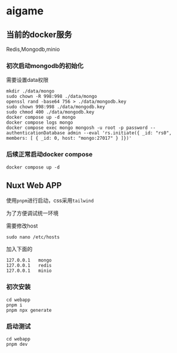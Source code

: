 # aigame

## 当前的docker服务

Redis,Mongodb,minio

### 初次启动mongodb的初始化

需要设置data权限

```shell
mkdir ./data/mongo
sudo chown -R 998:998 ./data/mongo
openssl rand -base64 756 > ./data/mongodb.key
sudo chown 998:998 ./data/mongodb.key
sudo chmod 400 ./data/mongodb.key
docker compose up -d mongo
docker compose logs mongo
docker compose exec mongo mongosh -u root -p password --authenticationDatabase admin --eval 'rs.initiate({ _id: "rs0", members: [ { _id: 0, host: "mongo:27017" } ]})'
```

### 后续正常启动docker compose

```shell
docker compose up -d
```



## Nuxt Web APP

使用`pnpm`进行启动，css采用`tailwind`

为了方便调试统一环境

需要修改host

`sudo nano /etc/hosts`

加入下面的

```
127.0.0.1   mongo
127.0.0.1   redis
127.0.0.1   minio
```

### 初次安装

```shell
cd webapp
pnpm i
pnpm npx generate
```

### 启动测试

```shell
cd webapp
pnpm dev
```